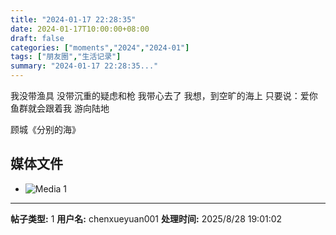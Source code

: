 ```yaml
---
title: "2024-01-17 22:28:35"
date: 2024-01-17T10:00:00+08:00
draft: false
categories: ["moments","2024","2024-01"]
tags: ["朋友圈","生活记录"]
summary: "2024-01-17 22:28:35..."
---
```


我没带渔具
没带沉重的疑虑和枪
我带心去了
我想，到空旷的海上
只要说：爱你
鱼群就会跟着我
游向陆地

顾城《分别的海》 ​​​

## 媒体文件

- ![Media 1](/Moments/photos/2024-01-17/202401172228350.jpg)

---

**帖子类型:** 1
**用户名:** chenxueyuan001
**处理时间:** 2025/8/28 19:01:02